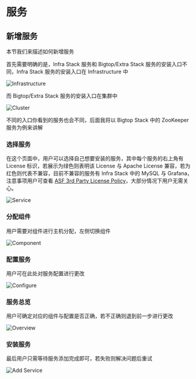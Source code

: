 # 服务
## 新增服务
本节我们来描述如何新增服务

首先需要明确的是，Infra Stack 服务和 Bigtop/Extra Stack 服务的安装入口不同，Infra Stack 服务的安装入口在 Infrastructure 中

![Infrastructure](https://github.com/user-attachments/assets/d4c8e62a-c704-4ab9-90f1-49a661dda951)

而 Bigtop/Extra Stack 服务的安装入口在集群中

![Cluster](https://github.com/user-attachments/assets/41a5ba8a-6a0e-457d-a249-674ebc139ac2)

不同的入口你看到的服务也会不同，后面我将以 Bigtop Stack 中的 ZooKeeper 服务为例来讲解

### 选择服务
在这个页面中，用户可以选择自己想要安装的服务，其中每个服务的右上角有 License 标识，若展示为绿色则表明该 License 与 Apache License 兼容，若为红色则代表不兼容，目前不兼容的服务有 Infra Stack 中的 MySQL 与 Grafana，注意事项用户可查看 [ASF 3rd Party License Policy](https://apache.org/legal/resolved.html)，大部分情况下用户无需关心。

![Service](https://github.com/user-attachments/assets/0b6a9dfc-e4c4-48f2-8ca4-8b31ba558578)

### 分配组件
用户需要对组件进行主机分配，左侧切换组件

![Component](https://github.com/user-attachments/assets/a436966f-6cc0-4c80-84ab-310e65fe9948)

### 配置服务
用户可在此处对服务配置进行更改

![Configure](https://github.com/user-attachments/assets/aac410c4-335c-4461-92f6-4af711547717)

### 服务总览
用户可确定对应的组件与配置是否正确，若不正确则退到前一步进行更改

![Overview](https://github.com/user-attachments/assets/4bcbaea7-ddfb-4ee5-9bee-faea48216cab)

### 安装服务
最后用户只需等待服务添加完成即可，若失败则解决问题后重试

![Add Service](https://github.com/user-attachments/assets/0258888c-f7c5-40ba-9cba-dd73e492e919)